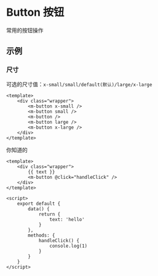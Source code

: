 # Button 按钮

常用的按钮操作

## 示例

### 尺寸

可选的尺寸值：`x-small/small/default(默认)/large/x-large`

``` demo
<template>
    <div class="wrapper">
        <m-button x-small />
        <m-button small />
        <m-button />
        <m-button large />
        <m-button x-large />
    </div>
</template>
```

你知道的

``` demo
<template>
    <div class="wrapper">
        {{ text }}
        <m-button @click="handleClick" />
    </div>
</template>

<script>
    export default {
        data() {
            return {
                text: 'hello'
            }
        },
        methods: {
            handleClick() {
                console.log(1)
            }
        }
    }
</script>
```